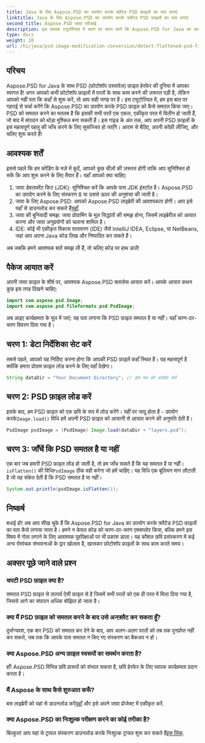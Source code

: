 ```yaml
---
title: Java के लिए Aspose.PSD का उपयोग करके फ़्लैटेड PSD फ़ाइलों का पता लगाएं
linktitle: Java के लिए Aspose.PSD का उपयोग करके फ़्लैटेड PSD फ़ाइलों का पता लगाएं
second_title: Aspose.PSD जावा एपीआई
description: इस व्यापक ट्यूटोरियल में चरण दर चरण जानें कि Aspose.PSD for Java का उपयोग करके फ़्लैटेड PSD फ़ाइलों का पता कैसे लगाया जाए।
type: docs
weight: 10
url: /hi/java/psd-image-modification-conversion/detect-flattened-psd-files/
---
```

## परिचय

Aspose.PSD for Java के साथ PSD (फ़ोटोशॉप दस्तावेज़) फ़ाइल हेरफेर की दुनिया में आपका स्वागत है! अगर आपको कभी फ़ोटोशॉप फ़ाइलों में परतों के साथ काम करने की ज़रूरत पड़ी है, लेकिन आपको नहीं पता कि कहाँ से शुरू करें, तो आप सही जगह पर हैं। इस ट्यूटोरियल में, हम इस बात पर गहराई से चर्चा करेंगे कि Aspose.PSD का उपयोग करके PSD फ़ाइल को कैसे समतल किया जाए। PSD को समतल करने का मतलब है कि इसकी सभी परतें एक एकल, एकीकृत परत में विलीन हो जाती हैं, जो बाद में संपादन को थोड़ा मुश्किल बना सकती हैं। इस गाइड के अंत तक, आप अपनी PSD फ़ाइलों के इस महत्वपूर्ण पहलू की जाँच करने के लिए सुसज्जित हो जाएँगे। आराम से बैठिए, अपनी कॉफ़ी लीजिए, और चलिए शुरू करते हैं!

## आवश्यक शर्तें

इससे पहले कि हम कोडिंग के मज़े में कूदें, आपको कुछ चीज़ों की ज़रूरत होगी ताकि आप सुनिश्चित हो सकें कि आप शुरू करने के लिए तैयार हैं। यहाँ आपको क्या चाहिए:

1. जावा डेवलपमेंट किट (JDK): सुनिश्चित करें कि आपके पास JDK इंस्टॉल है। Aspose.PSD का उपयोग करने के लिए संस्करण 8 या उससे ऊपर की अनुशंसा की जाती है।
2.  जावा के लिए Aspose.PSD: आपको Aspose.PSD लाइब्रेरी की आवश्यकता होगी। आप इसे यहाँ से डाउनलोड कर सकते हैं[यहाँ](https://releases.aspose.com/psd/java/).
3. जावा की बुनियादी समझ: जावा प्रोग्रामिंग के मूल सिद्धांतों की समझ होना, जिसमें लाइब्रेरीज़ को आयात करना और जावा अनुप्रयोगों को चलाना शामिल है।
4. IDE: कोई भी एकीकृत विकास वातावरण (IDE) जैसे IntelliJ IDEA, Eclipse, या NetBeans, जहां आप अपना Java कोड लिख और निष्पादित कर सकते हैं।

अब जबकि हमने आवश्यक बातें समझ ली हैं, तो चलिए कोड पर हाथ डालें!

## पैकेज आयात करें

अपनी जावा फ़ाइल के शीर्ष पर, आवश्यक Aspose.PSD क्लासेस आयात करें। आपके आयात कथन कुछ इस तरह दिखने चाहिए:

```java
import com.aspose.psd.Image;
import com.aspose.psd.fileformats.psd.PsdImage;
```

अब आइए कार्यक्षमता के मूल में जाएं: यह पता लगाना कि PSD फ़ाइल समतल है या नहीं। यहाँ चरण-दर-चरण विवरण दिया गया है।

## चरण 1: डेटा निर्देशिका सेट करें

सबसे पहले, आपको यह निर्दिष्ट करना होगा कि आपकी PSD फ़ाइलें कहाँ स्थित हैं। यह महत्वपूर्ण है क्योंकि हमारा प्रोग्राम फ़ाइल लोड करने के लिए वहाँ देखेगा।

```java
String dataDir = "Your Document Directory"; // इस पथ को अपडेट करें
```

## चरण 2: PSD फ़ाइल लोड करें

 इसके बाद, हम PSD फ़ाइल को एक छवि के रूप में लोड करेंगे। यहीं पर जादू होता है - उपयोग करके`Image.load()` विधि हमें अपनी PSD फ़ाइल को आसानी से आयात करने की अनुमति देती है।

```java
PsdImage psdImage = (PsdImage) Image.load(dataDir + "layers.psd");
```

## चरण 3: जाँचें कि PSD समतल है या नहीं

एक बार जब हमारी PSD फ़ाइल लोड हो जाती है, तो हम जाँच सकते हैं कि यह समतल है या नहीं।`isFlatten()` की विधि`PsdImage` ठीक वही करेगा जो हमें चाहिए। यह विधि एक बूलियन मान लौटाती है जो यह संकेत देती है कि PSD समतल है या नहीं।

```java
System.out.println(psdImage.isFlatten());
```

## निष्कर्ष

बधाई हो! अब आप सीख चुके हैं कि Aspose.PSD for Java का उपयोग करके फ़्लैटेड PSD फ़ाइलों का पता कैसे लगाया जाता है। हमने न केवल कोड को चरण-दर-चरण एक्सप्लोर किया, बल्कि हमने इस विषय में गोता लगाने के लिए आवश्यक पूर्वापेक्षाओं पर भी प्रकाश डाला। यह कौशल छवि प्रसंस्करण में कई अन्य रोमांचक संभावनाओं के द्वार खोलता है, खासकर फ़ोटोशॉप फ़ाइलों के साथ काम करते समय।

## अक्सर पूछे जाने वाले प्रश्न

### चपटी PSD फ़ाइल क्या है?
समतल PSD फ़ाइल से तात्पर्य ऐसी फ़ाइल से है जिसमें सभी परतों को एक ही परत में मिला दिया गया है, जिससे आगे का संपादन अधिक बोझिल हो जाता है।

### क्या मैं PSD फ़ाइल को समतल करने के बाद उसे अनफ़्लैट कर सकता हूँ?
दुर्भाग्यवश, एक बार PSD को समतल कर देने के बाद, आप अलग-अलग परतों को तब तक पुनर्प्राप्त नहीं कर सकते, जब तक कि आपके पास समतल न किए गए संस्करण का बैकअप न हो।

### क्या Aspose.PSD अन्य फ़ाइल स्वरूपों का समर्थन करता है?
हाँ! Aspose.PSD विभिन्न छवि प्रारूपों को संभाल सकता है, छवि हेरफेर के लिए व्यापक कार्यक्षमता प्रदान करता है।

### मैं Aspose के साथ कैसे शुरुआत करूँ?
 बस लाइब्रेरी को यहां से डाउनलोड करें[यहाँ](https://releases.aspose.com/psd/java/) और इसे अपने जावा प्रोजेक्ट में एकीकृत करें.

### क्या Aspose.PSD का निःशुल्क परीक्षण करने का कोई तरीका है?
 बिल्कुल! आप यहां से ट्रायल संस्करण डाउनलोड करके निःशुल्क ट्रायल शुरू कर सकते हैं[इस लिंक](https://releases.aspose.com/).
